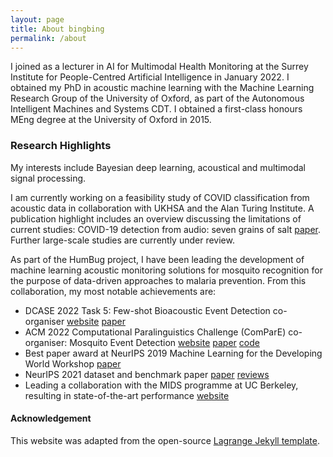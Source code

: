 ```yaml
---
layout: page
title: About bingbing
permalink: /about
---
```

I joined as a lecturer in AI for Multimodal Health Monitoring at the Surrey Institute for People-Centred Artificial Intelligence in January 2022. I obtained my PhD in acoustic machine learning with the Machine Learning Research Group of the University of Oxford, as part of the Autonomous Intelligent Machines and Systems CDT. I obtained a first-class honours MEng degree at the University of Oxford in 2015.
### Research Highlights

My interests include Bayesian deep learning, acoustical and multimodal signal processing.

I am currently working on a feasibility study of COVID classification from acoustic data in collaboration with UKHSA and the Alan Turing Institute. A publication highlight includes an overview discussing the limitations of current studies: COVID-19 detection from audio: seven grains of salt [paper](https://www.thelancet.com/journals/landig/article/PIIS2589-7500(21)00141-2/fulltext). Further large-scale studies are currently under review.

As part of the HumBug project, I have been leading the development of machine learning acoustic monitoring solutions for mosquito recognition for the purpose of data-driven approaches to malaria prevention. From this collaboration, my most notable achievements are:

* DCASE 2022 Task 5: Few-shot Bioacoustic Event Detection co-organiser [website](https://dcase.community/challenge2022/task-few-shot-bioacoustic-event-detection) [paper](https://arxiv.org/abs/2207.07911)
* ACM 2022 Computational Paralinguistics Challenge (ComParE) co-organiser: Mosquito Event Detection [website](http://www.compare.openaudio.eu/2022-2/) [paper](https://arxiv.org/abs/2205.06799) [code](https://github.com/EIHW/ComParE2022/tree/MOS-C)
* Best paper award at NeurIPS 2019 Machine Learning for the Developing World Workshop [paper](https://arxiv.org/abs/2001.04733)
* NeurIPS 2021 dataset and benchmark paper [paper](https://arxiv.org/abs/2110.07607) [reviews](https://openreview.net/forum?id=vhjsBtq9OxO)
* Leading a collaboration with the MIDS programme at UC Berkeley, resulting in state-of-the-art performance [website](https://groups.ischool.berkeley.edu/Project-VecNet/)




#### Acknowledgement

This website was adapted from the open-source [Lagrange Jekyll template](https://github.com/LeNPaul/Lagrange).
